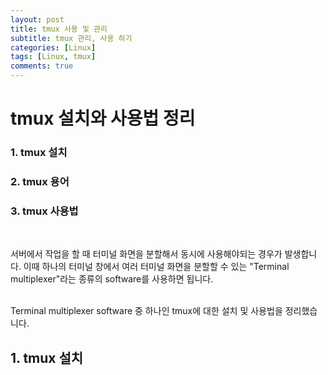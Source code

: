 ```yaml
---
layout: post
title: tmux 사용 및 관리
subtitle: tmux 관리, 사용 하기
categories: [Linux]
tags: [Linux, tmux]
comments: true
---
```


# tmux 설치와 사용법 정리

### 1. tmux 설치
### 2. tmux 용어
### 3. tmux 사용법

<br/>

서버에서 작업을 할 때 터미널 화면을 분할해서 동시에 사용해야되는 경우가 발생합니다. 
이때 하나의 터미널 창에서 여러 터미널 화면을 분할할 수 있는 "Terminal multiplexer"라는 종류의 software를 사용하면 됩니다.

<br/>
Terminal multiplexer software 중 하나인 tmux에 대한 설치 및 사용법을 정리했습니다.

<br/>

## 1. tmux 설치




